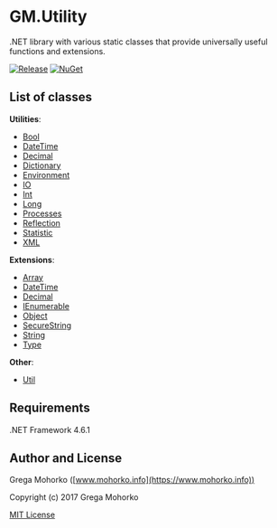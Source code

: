 # GM.Utility
.NET library with various static classes that provide universally useful functions and extensions.

[![Release](https://img.shields.io/github/release/GregaMohorko/GM.Utility.svg?style=flat-square)](https://github.com/GregaMohorko/GM.Utility/releases/latest)
[![NuGet](https://img.shields.io/nuget/v/GM.Utility.svg?style=flat-square)](https://www.nuget.org/packages/GM.Utility)

## List of classes

**Utilities**:
- [Bool](src/GM.Utility/GM.Utility/BoolUtility.cs)
- [DateTime](src/GM.Utility/GM.Utility/DateTimeUtility.cs)
- [Decimal](src/GM.Utility/GM.Utility/DecimalUtility.cs)
- [Dictionary](src/GM.Utility/GM.Utility/DictionaryUtility.cs)
- [Environment](src/GM.Utility/GM.Utility/EnvironmentUtility.cs)
- [IO](src/GM.Utility/GM.Utility/IOUtility.cs)
- [Int](src/GM.Utility/GM.Utility/IntUtility.cs)
- [Long](src/GM.Utility/GM.Utility/LongUtility.cs)
- [Processes](src/GM.Utility/GM.Utility/ProcessesUtility.cs)
- [Reflection](src/GM.Utility/GM.Utility/ReflectionUtility.cs)
- [Statistic](src/GM.Utility/GM.Utility/StatisticUtility.cs)
- [XML](src/GM.Utility/GM.Utility/XMLUtility.cs)

**Extensions**:
- [Array](src/GM.Utility/GM.Utility/ArrayExtensions.cs)
- [DateTime](src/GM.Utility/GM.Utility/DateTimeExtensions.cs)
- [Decimal](src/GM.Utility/GM.Utility/DecimalExtensions.cs)
- [IEnumerable](src/GM.Utility/GM.Utility/IEnumerableExtensions.cs)
- [Object](src/GM.Utility/GM.Utility/ObjectExtensions.cs)
- [SecureString](src/GM.Utility/GM.Utility/SecureStringExtensions.cs)
- [String](src/GM.Utility/GM.Utility/StringExtensions.cs)
- [Type](src/GM.Utility/GM.Utility/TypeExtensions.cs)

**Other**:
- [Util](src/GM.Utility/GM.Utility/Util.cs)

## Requirements
.NET Framework 4.6.1

## Author and License
Grega Mohorko ([www.mohorko.info](https://www.mohorko.info))

Copyright (c) 2017 Grega Mohorko

[MIT License](./LICENSE)
